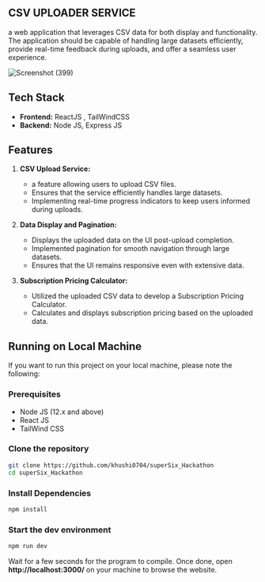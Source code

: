## CSV UPLOADER SERVICE

a web application that leverages CSV data for both display and functionality. The application should be capable of handling large datasets efficiently, provide real-time feedback during uploads, and offer a seamless user experience.  

![Screenshot (399)](https://github.com/khushi0704/superSix_Hackathon/assets/64957861/19b419f4-7e43-4e9e-9ef1-8da0c18278aa)


## Tech Stack
 - **Frontend:** ReactJS , TailWindCSS
 - **Backend:** Node JS, Express JS

## Features
1. **CSV Upload Service:**
   - a feature allowing users to upload CSV files.
   - Ensures that the service efficiently handles large datasets.
   - Implementing real-time progress indicators to keep users informed during uploads.

2. **Data Display and Pagination:**
   - Displays the uploaded data on the UI post-upload completion.
   - Implemented pagination for smooth navigation through large datasets.
   - Ensures that the UI remains responsive even with extensive data.

3. **Subscription Pricing Calculator:**
   - Utilized the uploaded CSV data to develop a Subscription Pricing Calculator.
   - Calculates and displays subscription pricing based on the uploaded data.

## Running on Local Machine

If you want to run this project on your local machine, please note the following:

### Prerequisites
 - Node JS (12.x and above)
 - React JS
 - TailWind CSS
  
### Clone the repository

```bash
git clone https://github.com/khushi0704/superSix_Hackathon
cd superSix_Hackathon
```

### Install Dependencies
```bash
npm install
```

### Start the dev environment
```bash
npm run dev
```

Wait for a few seconds for the program to compile. Once done, open **http://localhost:3000/** on your machine to browse the website.
